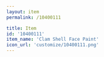 ```yaml
---
layout: item
permalink: /10400111

title: Item
id: '10400111'
item_name: 'Clam Shell Face Paint'
icon_url: 'customize/10400111.png'
---
```

